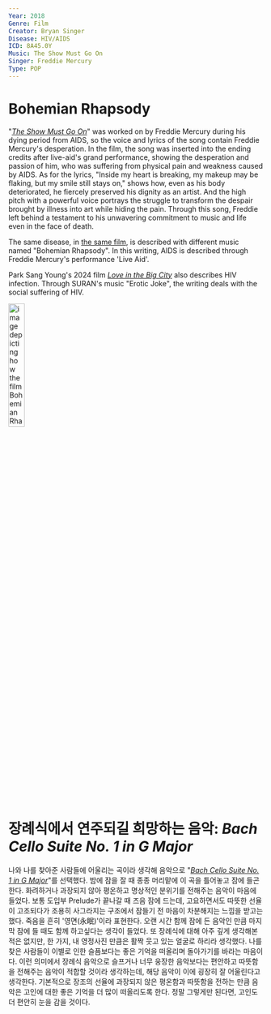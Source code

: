 ```yaml
---
Year: 2018
Genre: Film
Creator: Bryan Singer
Disease: HIV/AIDS
ICD: 8A45.0Y
Music: The Show Must Go On
Singer: Freddie Mercury
Type: POP
---
```


# Bohemian Rhapsody

"[*The Show Must Go On*](https://www.youtube.com/watch?v=36ncula-IDw)" was worked on by Freddie Mercury during his dying period from AIDS, so the voice and lyrics of the song contain Freddie Mercury's desperation. In the film, the song was inserted into the ending credits after live-aid's grand performance, showing the desperation and passion of him, who was suffering from physical pain and weakness caused by AIDS. As for the lyrics, "Inside my heart is breaking, my makeup may be flaking, but my smile still stays on," shows how, even as his body deteriorated, he fiercely preserved his dignity as an artist. And the high pitch with a powerful voice portrays the struggle to transform the despair brought by illness into art while hiding the pain. Through this song, Freddie left behind a testament to his unwavering commitment to music and life even in the face of death.

The same disease, in [the same film](kwak_junyeong.md), is described with different music named "Bohemian Rhapsody". In this writing, AIDS is described through Freddie Mercury's performance 'Live Aid'.

Park Sang Young's 2024 film [*Love in the Big City*](yum_jihyeon.md) also describes HIV infection. Through SURAN's music "Erotic Joke", the writing deals with the social suffering of HIV.

<img src="./park_kiryun_img.jpg" alt="image depicting how the film Bohemian Rhapsody describes AIDS" style="width:25%;" />

# 장례식에서 연주되길 희망하는 음악: *Bach Cello Suite No. 1 in G Major*

나와 나를 찾아준 사람들에 어울리는 곡이라 생각해 음악으로 "[*Bach Cello Suite No. 1 in G Major*](https://www.youtube.com/watch?v=cGnZHIY_hoQ)"를 선택했다. 밤에 잠을 잘 때 종종 머리맡에 이 곡을 틀어놓고 잠에 들곤 한다. 화려하거나 과장되지 않아 평온하고 명상적인 분위기를 전해주는 음악이 마음에 들었다. 보통 도입부 Prelude가 끝나갈 때 즈음 잠에 드는데, 고요하면서도 따뜻한 선율이 고조되다가 조용히 사그라지는 구조에서 잠들기 전 마음이 차분해지는 느낌을 받고는 했다. 죽음을 흔히 '영면(永眠)'이라 표현한다. 오랜 시간 함께 잠에 든 음악인 만큼 마지막 잠에 들 때도 함께 하고싶다는 생각이 들었다. 또 장례식에 대해 아주 깊게 생각해본 적은 없지만, 한 가지, 내 영정사진 만큼은 활짝 웃고 있는 얼굴로 하리라 생각했다. 나를 찾은 사람들이 이별로 인한 슬픔보다는 좋은 기억을 떠올리며 돌아가기를 바라는 마음이다. 이런 의미에서 장례식 음악으로 슬프거나 너무 웅장한 음악보다는 편안하고 따뜻함을 전해주는 음악이 적합할 것이라 생각하는데, 해당 음악이 이에 굉장히 잘 어울린다고 생각한다. 기본적으로 장조의 선율에 과장되지 않은 평온함과 따뜻함을 전하는 만큼 음악은 고인에 대한 좋은 기억을 더 많이 떠올리도록 한다. 정말 그렇게만 된다면, 고인도 더 편안히 눈을 감을 것이다.
